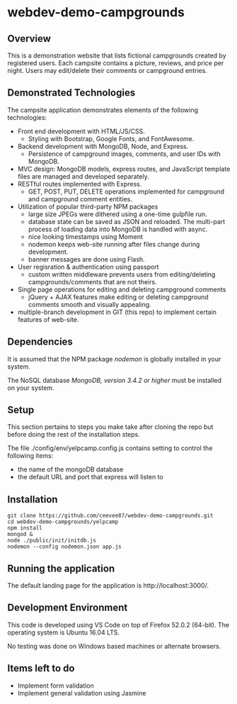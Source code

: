 # webdev-demo-campgrounds

## Overview
This is a demonstration website that lists fictional campgrounds created by
registered users. Each campsite contains a picture, reviews, and price per
night. Users may edit/delete their comments or campground entries.

## Demonstrated Technologies
The campsite application demonstrates elements of the following technologies:

- Front end development with HTML/JS/CSS.
  * Styling with Bootstrap, Google Fonts, and FontAwesome.
- Backend development with MongoDB, Node, and Express.
  * Persistence of campground images, comments, and user IDs with MongoDB.
- MVC design: MongoDB models, express routes, and JavaScript template files
  are managed and developed separately.
- RESTful routes implemented with Express.
  * GET, POST, PUT, DELETE operations implemented for campground and
    campground comment entities. 
- Utilization of popular third-party NPM packages
  * large size JPEGs were dithered using a one-time gulpfile run.
  * database state can be saved as JSON and reloaded. The multi-part process of
    loading data into MongoDB is handled with async.
  * nice looking timestamps using Moment
  * nodemon keeps web-site running after files change during development.
  * banner messages are done using Flash.
- User regisration & authentication using passport
  * custom written middleware prevents users from editing/deleting 
    campgrounds/comments that are not theirs.
- Single page operations for editing and deleting campground comments
  * jQuery + AJAX features make editing or deleting campground comments smooth
    and visually appealing.
- multiple-branch development in GIT (this repo) to implement certain features of web-site.

## Dependencies
It is assumed that the NPM package *nodemon* is globally installed in your system.

The NoSQL database *MongoDB, version 3.4.2 or higher* must be installed on your system.

## Setup
This section pertains to steps you make take after cloning the repo but before doing the rest of the installation steps. 

The file ./config/env/yelpcamp.config.js contains setting to control the following items:
  - the name of the mongoDB database
  - the default URL and port that express will listen to

## Installation

```
git clone https://github.com/ceevee87/webdev-demo-campgrounds.git 
cd webdev-demo-campgrounds/yelpcamp
npm install
mongod &
node ./public/init/initdb.js
nodemon --config nodemon.json app.js
```
## Running the application
The default landing page for the application is http://localhost:3000/. 

## Development Environment
This code is developed using VS Code on top of Firefox 52.0.2 (64-bit). 
The operating system is Ubuntu 16.04 LTS.

No testing was done on Windows based machines or alternate browsers.

## Items left to do
- Implement form validation
- Implement general validation using Jasmine
